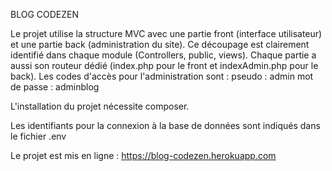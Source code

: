 BLOG CODEZEN

Le projet utilise la structure MVC avec une partie front (interface utilisateur) et une partie back (administration du site). Ce découpage est clairement identifié dans chaque module (Controllers, public, views). Chaque partie a aussi son routeur dédié (index.php pour le front et indexAdmin.php pour le back).
Les codes d'accès pour l'administration sont :
    pseudo : admin
    mot de passe : adminblog

L'installation du projet nécessite composer.

Les identifiants pour la connexion à la base de données sont indiqués dans le fichier .env

Le projet est mis en ligne : https://blog-codezen.herokuapp.com

